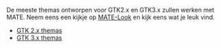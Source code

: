 <!--
.. link:
.. description:
.. tags: Themes
.. date: 202O-03-04 17:32:07
.. title: Themes
.. slug: themes
-->

De meeste themas ontworpen voor GTK2.x en GTK3.x zullen werken met MATE. Neem
eens een kijkje op [MATE-Look](https://mate-look.org) en kijk eens wat je leuk
vind.

  * [GTK 2.x themas](https://www.mate-look.org/browse/cat/136)
  * [GTK 3.x themas](https://www.mate-look.org/browse/cat/135)
